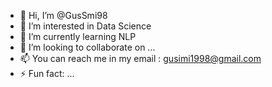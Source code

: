 - 👋 Hi, I’m @GusSmi98
- 👀 I’m interested in Data Science
- 🌱 I’m currently learning NLP
- 💞️ I’m looking to collaborate on ...
- 📫 You can reach me in my email : gusimi1998@gmail.com
- ⚡ Fun fact: ...

<!---
GusSmi98/GusSmi98 is a ✨ special ✨ repository because its `README.md` (this file) appears on your GitHub profile.
You can click the Preview link to take a look at your changes.
--->
